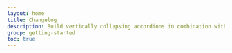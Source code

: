 ```yaml
---
layout: home
title: Changelog
description: Build vertically collapsing accordions in combination with our Collapse JavaScript plugin.
group: getting-started
toc: true
---
```

